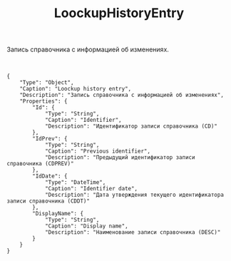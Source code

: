 ﻿---
layout: default
title: LoockupHistoryEntry
position: 1
categories: 
tags: 
---

Запись справочника с информацией об изменениях.

 

```
{
	"Type": "Object",
	"Caption": "Loockup history entry",
	"Description": "Запись справочника с информацией об изменениях",
	"Properties": {
		"Id": {
			"Type": "String",
			"Caption": "Identifier",
			"Description": "Идентификатор записи справочника (CD)"
		},
		"IdPrev": {
			"Type": "String",
			"Caption": "Previous identifier",
			"Description": "Предыдущий идентификатор записи справочника (CDPREV)"
		},
		"IdDate": {
			"Type": "DateTime",
			"Caption": "Identifier date",
			"Description": "Дата утверждения текущего идентификатора записи справочника (CDDT)"
		},
		"DisplayName": {
			"Type": "String",
			"Caption": "Display name",
			"Description": "Наименование записи справочника (DESC)"
		}
	}
}
```

 

 

